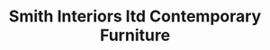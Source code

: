 ---
title: "Smith Interiors ltd Contemporary Furniture"
url: /dewitt/smith-interiors-ltd-contemporary-furniture/
shop: Möbel
---